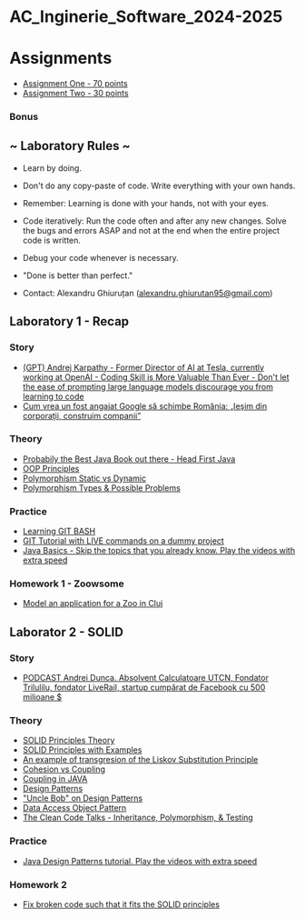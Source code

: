 # AC_Inginerie_Software_2024-2025

# Assignments
 - [Assignment One - 70 points](https://github.com/AlexandruGH/AC_Inginerie_Software_2020-2021/blob/master/Assignments/Assignment1.pdf)
 - [Assignment Two - 30 points](https://github.com/AlexandruGH/AC_Inginerie_Software_2020-2021/tree/master/Assignments/Assignment2.pdf)
 ### Bonus
 
## ~ Laboratory  Rules ~

- Learn by doing.
- Don't do any copy-paste of code. Write everything with your own hands.
- Remember: Learning is done with your hands, not with your eyes.
- Code iteratively: Run the code often and after any new changes. Solve the bugs and errors ASAP and not at the end when the entire project code is written.
- Debug your code whenever is necessary.
- "Done is better than perfect."

- Contact: Alexandru Ghiuruțan (alexandru.ghiurutan95@gmail.com)

## Laboratory 1 - Recap

### Story

- [(GPT) Andrej Karpathy - Former Director of AI at Tesla, currently working at OpenAI - Coding Skill is More Valuable Than Ever - Don't let the ease of prompting large language models discourage you from learning to code](https://www.deeplearning.ai/the-batch/coding-skill-is-more-valuable-than-ever/)
- [Cum vrea un fost angajat Google să schimbe România: „Ieşim din corporaţii, construim companii”](https://adevarul.ro/locale/cluj-napoca/cum-vrea-fost-angajat-google-schimbe-romania-iesim-corporatii-construim-companii-1_5f0326c45163ec4271b33633/index.html)

### Theory
- [Probabily the Best Java Book out there - Head First Java](https://www.pdfiles.net/storage/Books/headfirst/Head_First_Java_A_Brain-Friendly_Guide.pdf)
- [OOP Principles](https://www.freecodecamp.org/news/object-oriented-programming-concepts-21bb035f7260/)
- [Polymorphism Static vs Dynamic](https://www.geeksforgeeks.org/polymorphism-in-java/)
- [Polymorphism Types & Possible Problems](https://www.baeldung.com/java-polymorphism)


### Practice

- [Learning GIT BASH](https://up1.github.io/git-guide/index.html)
- [GIT Tutorial with LIVE commands on a dummy project](https://youtu.be/tRZGeaHPoaw?si=RuEuSOCL6QaPtUd9)
- [Java Basics - Skip the topics that you already know. Play the videos with extra speed](https://www.youtube.com/playlist?list=PL9DF6E4B45C36D411)

### Homework 1 - Zoowsome

- [Model an application for a Zoo in Cluj](https://drive.google.com/file/d/1VIDNvXEfkyjj4BiOQa0JcIuqlyQdKerY/view?usp=sharing)

## Laborator 2 - SOLID 

### Story
- [PODCAST Andrei Dunca. Absolvent Calculatoare UTCN, Fondator Trilulilu, fondator LiveRail, startup cumpărat de Facebook cu 500 milioane $](https://www.youtube.com/watch?v=Z0RWeMWriAE&t=1260s)

### Theory
- [SOLID Principles Theory](https://hackernoon.com/solid-principles-made-easy-67b1246bcdf)
- [SOLID Principles with Examples](https://www.baeldung.com/solid-principles)
- [An example of transgresion of the Liskov Substitution Principle](https://www.oodesign.com/liskov-s-substitution-principle.html)
- [Cohesion vs Coupling](https://www.baeldung.com/cs/cohesion-vs-coupling)
- [Coupling in JAVA](https://www.baeldung.com/java-coupling-classes-tight-loose)
- [Design Patterns](https://refactoring.guru/design-patterns)
- ["Uncle Bob" on Design Patterns](http://blog.cleancoder.com/uncle-bob/2014/06/30/ALittleAboutPatterns.html)
- [Data Access Object Pattern](https://www.tutorialspoint.com/design_pattern/data_access_object_pattern.htm)
- [The Clean Code Talks - Inheritance, Polymorphism, & Testing](https://www.youtube.com/watch?v=4F72VULWFvc)

### Practice
 - [Java Design Patterns tutorial. Play the videos with extra speed](https://www.youtube.com/playlist?list=PLtTVgBdymZBjtal6O9bw1esdLFiF73hdz)

### Homework 2
- [Fix broken code such that it fits the SOLID principles](https://github.com/AlexandruGH/AC_Inginerie_Software_2024-2025/tree/main/solid)

